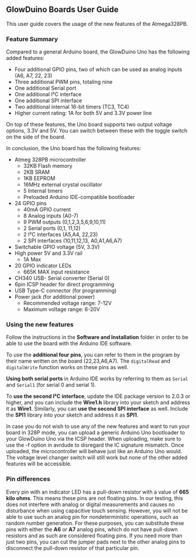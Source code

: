 ## GlowDuino Boards User Guide
This user guide covers the usage of the new features of the Atmega328PB.

### Feature Summary
Compared to a general Arduino board, the GlowDuino Uno has the following added 
features:
- Four additional GPIO pins, two of which can be used as analog inputs (A6, A7, 22, 23)
- Three additional PWM pins, totaling nine
- One additional Serial port
- One additional I²C interface
- One additional SPI interface
- Two additional internal 16-bit timers (TC3, TC4)
- Higher current rating: 1A for both 5V and 3.3V power line

On top of these features, the Uno board supports two output voltage options, 3.3V and 
5V. You can switch between these with the toggle switch on the side of the board.

In conclusion, the Uno board has the following features:
- Atmeg 328PB microcontroller
	- 32KB Flash memory
	- 2KB SRAM
	- 1KB EEPROM
	- 16MHz external crystal oscillator
	- 5 Internal timers
	- Preloaded Arduino IDE-compatible bootloader
- 24 GPIO pins
	- 40mA GPIO current
	- 8 Analog inputs (A0-7)
	- 9 PWM outputs	(0,1,2,3,5,6,9,10,11)
	- 2 Serial ports (0,1, 11,12)
	- 2 I²C interfaces (A5,A4, 22,23)
	- 2 SPI interfaces (10,11,12,13, A0,A1,A6,A7)
- Switchable GPIO voltage (5V, 3.3V)
- High power 5V and 3.3V rail
	- 1A Max
- 20 GPIO indicator LEDs
	- 665K MAX input resistance
- CH340 USB- Serial converter (Serial 0)
- 6pin ICSP header for direct programming
- USB Type-C connector (for programming)
- Power jack (for additional power)
	- Recommended voltage range: 7-12V
	- Maximum voltage range: 6-20V

### Using the new features
Follow the instructions in the **Software and Installation** folder in order to be 
able to use the board with the Arduino IDE software.

To use the **additional four pins**, you can refer to them in the program by their name 
written on the board (22,23,A6,A7). The `digitalRead` and `digitalWrite` function 
works on these pins as well.

**Using both serial ports** in Arduino IDE works by referring to them as `Serial` and 
`Serial1` (for serial 0 and serial 1).

To **use the second I²C interface**, update the IDE package version to 2.0.3 or higher,
and you can include the **Wire1.h** library into your sketch and address it as **Wire1**.
Similarly, you can **use the second SPI interface** as well. Include the **SPI1** library into
your sketch and address it as **SPI1**.

In case you do not wish to use any of the new features and want to run your board in 328P mode,
you can upload a generic Arduino Uno bootloader to your GlowDuino Uno via the ICSP header.
When uploading, make sure to use the -f option in avrdude to disregard the IC signature
mismatch. Once uploaded, the microcontroller will behave just like an Arduino Uno would. The
voltage level changer switch will still work but none of the other added features will be accessible.

### Pin differences
Every pin with an indicator LED has a pull-down resistor with a value of **665 kilo ohms**.
This means these pins are not floating pins. In our testing, this does not interfere
with analog or digital measurements and causes no disturbance when using capacitive touch 
sensing. However, you will not be able to use such an analog pin for nondeterministic operations,
such as random number generation. For these purposes, you can substitute these pins with either
the **A6** or **A7** analog pins, which do not have pull-down resistors and as such are considered
floating pins. If you need more than just two pins, you can cut the jumper pads next to the other
analog pins to disconnect the pull-down resistor of that particular pin.
